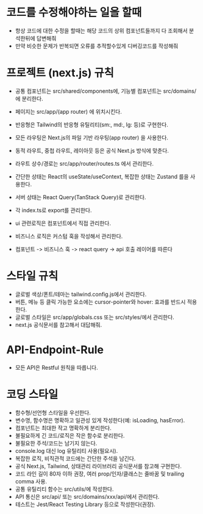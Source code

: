# 코드를 수정해야하는 일을 할때
- 항상 코드에 대한 수정을 할때는 해당 코드의 상위 컴포넌트들까지 다 조회해서 분석한뒤에 답변해줘
- 만약 비슷한 문제가 반복되면 오류를 추적할수있게 디버깅코드를 작성해줘

# 프로젝트 (next.js) 규칙 

- 공통 컴포넌트는 src/shared/components에, 기능별 컴포넌트는 src/domains/에 분리한다.
- 페이지는 src/app/(app router) 에 위치시킨다.
- 반응형은 Tailwind의 반응형 유틸리티(sm:, md:, lg: 등)로 구현한다.
- 모든 라우팅은 Next.js의 파일 기반 라우팅(app router) 을 사용한다.
- 동적 라우트, 중첩 라우트, 레이아웃 등은 공식 Next.js 방식에 맞춘다.
- 라우트 상수/경로는 src/app/router/routes.ts 에서 관리한다.
- 간단한 상태는 React의 useState/useContext, 복잡한 상태는 Zustand 를을 사용한다.
- 서버 상태는 React Query(TanStack Query)로 관리한다.
- 각 index.ts로 export를 관리한다.

- ui 관련로직은 컴포넌트에서 직접 관리한다.
- 비즈니스 로직은 커스텀 훅을 작성해서 관리한다.
- 컴포넌트 -> 비즈니스 훅 -> react query -> api 호출 레이어를 따른다

# 스타일 규칙
- 글로벌 색상/폰트/테마는 tailwind.config.js에서 관리한다.
- 버튼, 메뉴 등 클릭 가능한 요소에는 cursor-pointer와 hover: 효과를 반드시 적용한다.
- 글로벌 스타일은 src/app/globals.css 또는 src/styles/에서 관리한다.
- next.js 공식문서를 참고해서 대답해줘.

# API-Endpoint-Rule
- 모든 API은 Restful 원칙을 따릅니다.


# 코딩 스타일
- 함수형/선언형 스타일을 우선한다.
- 변수명, 함수명은 명확하고 일관성 있게 작성한다(예: isLoading, hasError).
- 컴포넌트는 최대한 작고 명확하게 분리한다.
- 불필요하게 긴 코드/로직은 작은 함수로 분리한다.
- 불필요한 주석/코드는 남기지 않는다.
- console.log 대신 log 유틸리티 사용(필요시).
- 복잡한 로직, 비직관적 코드에는 간단한 주석을 남긴다.
- 공식 Next.js, Tailwind, 상태관리 라이브러리 공식문서를 참고해 구현한다.
- 코드 라인 길이 80자 이하 권장, 여러 prop/인자/클래스는 줄바꿈 및 trailing comma 사용.
- 공통 유틸리티 함수는 src/utils/에 작성한다.
- API 통신은 src/api/ 또는 src/domains/xxx/api/에서 관리한다.
- 테스트는 Jest/React Testing Library 등으로 작성한다(권장).